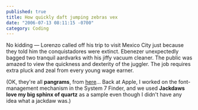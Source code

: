 ```yaml
---
published: true
title: How quickly daft jumping zebras vex
date: "2006-07-13 08:11:15 -0700"
category: Coding
---
```


No kidding &mdash; Lorenzo called off his trip to visit Mexico City just
because they told him the conquistadores were extinct. Ebenezer unexpectedly
bagged two tranquil aardvarks with his jiffy vacuum cleaner. The public was
amazed to view the quickness and dexterity of the juggler. The job requires
extra pluck and zeal from every young wage earner.<!--more-->

(OK, they're all **pangrams**, from
<a href="http://rinkworks.com/words/pangrams.shtml">here</a>...
Back at Apple, I worked on the font-management mechanism in the System 7 Finder,
and we used **Jackdaws love my big sphinx of quartz** as a sample even though I
didn't have any idea what a jackdaw was.)

